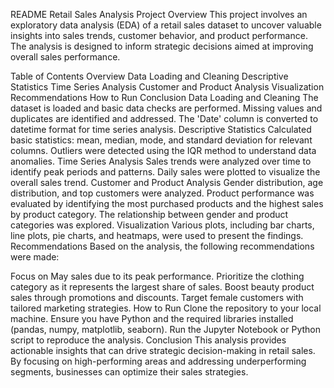 README 
Retail Sales Analysis Project
Overview
This project involves an exploratory data analysis (EDA) of a retail sales dataset to uncover valuable insights into sales trends, customer behavior, and product performance. The analysis is designed to inform strategic decisions aimed at improving overall sales performance.

Table of Contents
Overview
Data Loading and Cleaning
Descriptive Statistics
Time Series Analysis
Customer and Product Analysis
Visualization
Recommendations
How to Run
Conclusion
Data Loading and Cleaning
The dataset is loaded and basic data checks are performed.
Missing values and duplicates are identified and addressed.
The 'Date' column is converted to datetime format for time series analysis.
Descriptive Statistics
Calculated basic statistics: mean, median, mode, and standard deviation for relevant columns.
Outliers were detected using the IQR method to understand data anomalies.
Time Series Analysis
Sales trends were analyzed over time to identify peak periods and patterns.
Daily sales were plotted to visualize the overall sales trend.
Customer and Product Analysis
Gender distribution, age distribution, and top customers were analyzed.
Product performance was evaluated by identifying the most purchased products and the highest sales by product category.
The relationship between gender and product categories was explored.
Visualization
Various plots, including bar charts, line plots, pie charts, and heatmaps, were used to present the findings.
Recommendations
Based on the analysis, the following recommendations were made:

Focus on May sales due to its peak performance.
Prioritize the clothing category as it represents the largest share of sales.
Boost beauty product sales through promotions and discounts.
Target female customers with tailored marketing strategies.
How to Run
Clone the repository to your local machine.
Ensure you have Python and the required libraries installed (pandas, numpy, matplotlib, seaborn).
Run the Jupyter Notebook or Python script to reproduce the analysis.
Conclusion
This analysis provides actionable insights that can drive strategic decision-making in retail sales. By focusing on high-performing areas and addressing underperforming segments, businesses can optimize their sales strategies.

